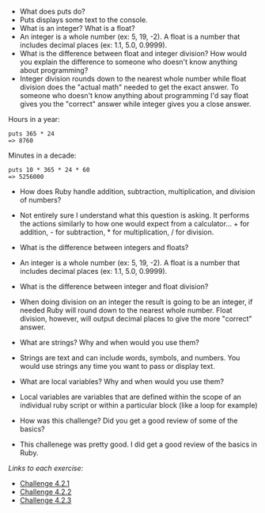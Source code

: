 - What does puts do?
 - Puts displays some text to the console.
- What is an integer? What is a float?
 - An integer is a whole number (ex: 5, 19, -2). A float is a number that includes decimal places (ex: 1.1, 5.0, 0.9999).
- What is the difference between float and integer division? How would you explain the difference to someone who doesn't know anything about programming?
 - Integer division rounds down to the nearest whole number while float division does the "actual math" needed to get the exact answer. To someone who doesn't know anything about programming I'd say float gives you the "correct" answer while integer gives you a close answer.

Hours in a year:
```
puts 365 * 24
=> 8760
```

Minutes in a decade:
```
puts 10 * 365 * 24 * 60
=> 5256000
```

- How does Ruby handle addition, subtraction, multiplication, and division of numbers?

 - Not entirely sure I understand what this question is asking. It performs the actions similarly to how one would expect from a calculator... + for addition, - for subtraction, * for multiplication, / for division.

- What is the difference between integers and floats?

 - An integer is a whole number (ex: 5, 19, -2). A float is a number that includes decimal places (ex: 1.1, 5.0, 0.9999).

- What is the difference between integer and float division?

 - When doing division on an integer the result is going to be an integer, if needed Ruby will round down to the nearest whole number. Float division, however, will output decimal places to give the more "correct" answer.

- What are strings? Why and when would you use them?

 - Strings are text and can include words, symbols, and numbers. You would use strings any time you want to pass or display text.

- What are local variables? Why and when would you use them?

 - Local variables are variables that are defined within the scope of an individual ruby script or within a particular block (like a loop for example)

- How was this challenge? Did you get a good review of some of the basics?

 - This challenege was pretty good. I did get a good review of the basics in Ruby.

*Links to each exercise:*
- [Challenge 4.2.1](https://github.com/vic8722/phase-0/blob/master/week-4/defining-variables.rb)
- [Challenge 4.2.2](https://github.com/vic8722/phase-0/blob/master/week-4/simple-string.rb)
- [Challenge 4.2.3](https://github.com/vic8722/phase-0/blob/master/week-4/basic-math.rb)

